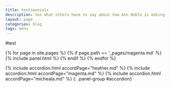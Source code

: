 ```yaml
---
title: testimonials
description: See what others have to say about how Ann Noble is making a differance in their lives.
layout: page
categories: blog
tags: menu
---
```

#test

{% for page in site.pages %}
{%  if page.path == '_pages/magenta.md' %}
{% include panel.html  %}
{% endif %}
{% endfor %}


{% include accordion.html accordPage="heather.md" %}
{% include accordion.html accordPage="magenta.md" %}
{% include accordion.html accordPage="micheala.md" %}
{: .panel-group #accordion}

